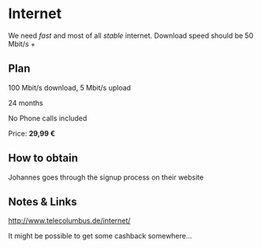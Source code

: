 # Internet
We need _fast_ and most of all _stable_ internet. Download speed should be 50 Mbit/s +

## Plan
100 Mbit/s download,
5 Mbit/s upload

24 months

No Phone calls included

Price: __29,99 €__

## How to obtain
Johannes goes through the signup process on their website

## Notes & Links
http://www.telecolumbus.de/internet/

It might be possible to get some cashback somewhere...
